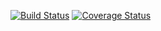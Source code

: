 [![Build Status](https://travis-ci.org/Andretalik/adrian-otieno-bc17-week-2.svg?branch=redundancy_fix)](https://travis-ci.org/Andretalik/adrian-otieno-bc17-week-2.svg?branch=redundancy_fix)
[![Coverage Status](https://coveralls.io/repos/github/Andretalik/adrian-otieno-bc17-week-2/badge.png?branch=redundancy_fix)](https://coveralls.io/github/Andretalik/adrian-otieno-bc17-week-2?branch=redundancy_fix)
